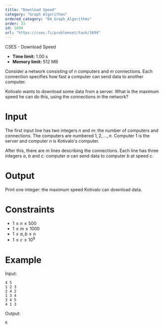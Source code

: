 ```yaml
---
title: "Download Speed"
category: "Graph Algorithms"
ordered_category: "04_Graph_Algorithms"
order: 33
id: 1694
url: "https://cses.fi/problemset/task/1694"
---
```


CSES - Download Speed

  * **Time limit:** 1.00 s
  * **Memory limit:** 512 MB

Consider a network consisting of $n$ computers and $m$ connections. Each
connection specifies how fast a computer can send data to another computer.

Kotivalo wants to download some data from a server. What is the maximum speed
he can do this, using the connections in the network?

# Input

The first input line has two integers $n$ and $m$: the number of computers and
connections. The computers are numbered $1,2,\dots,n$. Computer $1$ is the
server and computer $n$ is Kotivalo's computer.

After this, there are $m$ lines describing the connections. Each line has
three integers $a$, $b$ and $c$: computer $a$ can send data to computer $b$ at
speed $c$.

# Output

Print one integer: the maximum speed Kotivalo can download data.

# Constraints

  * $1 \le n \le 500$
  * $1 \le m \le 1000$
  * $1 \le a,b \le n$
  * $1 \le c \le 10^9$

# Example

Input:

    
    
    4 5
    1 2 3
    2 4 2
    1 3 4
    3 4 5
    4 1 3
    

Output:

    
    
    6
    

